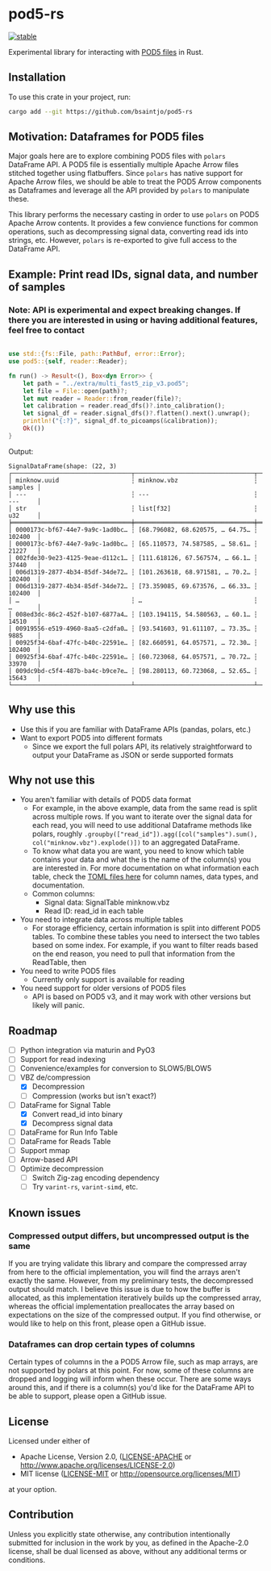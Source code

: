# pod5-rs

[![stable][stability-badge]][stability-url]

[stability-badge]: https://img.shields.io/badge/stability-experimental-orange.svg
[stability-url]: https://github.com/mkenney/software-guides/blob/master/STABILITY-BADGES.md#experimental

Experimental library for interacting with [POD5 files](https://github.com/nanoporetech/pod5-file-format) in Rust.

## Installation

To use this crate in your project, run:

```bash
cargo add --git https://github.com/bsaintjo/pod5-rs
```

## Motivation: Dataframes for POD5 files

Major goals here are to explore combining POD5 files with `polars` DataFrame API. A POD5 file is essentially multiple Apache Arrow files stitched together using flatbuffers. Since `polars` has native support for Apache Arrow files, we should be able to treat the POD5 Arrow components as Dataframes and leverage all the API provided by `polars` to manipulate these.

This library performs the necessary casting in order to use `polars` on POD5 Apache Arrow contents. It provides a few convience functions for common operations, such as decompressing signal data, converting read ids into strings, etc. However, `polars` is re-exported to give full access to the DataFrame API.

## Example: Print read IDs, signal data, and number of samples

### Note: API is experimental and expect breaking changes. If there you are interested in using or having additional features, feel free to contact

```rust

use std::{fs::File, path::PathBuf, error::Error};
use pod5::{self, reader::Reader};

fn run() -> Result<(), Box<dyn Error>> {
    let path = "../extra/multi_fast5_zip_v3.pod5";
    let file = File::open(path)?;
    let mut reader = Reader::from_reader(file)?;
    let calibration = reader.read_dfs()?.into_calibration();
    let signal_df = reader.signal_dfs()?.flatten().next().unwrap();
    println!("{:?}", signal_df.to_picoamps(&calibration));
    Ok(())
}
```

Output:

```text
SignalDataFrame(shape: (22, 3)
┌─────────────────────────────────┬─────────────────────────────────┬─────────┐
│ minknow.uuid                    ┆ minknow.vbz                     ┆ samples │
│ ---                             ┆ ---                             ┆ ---     │
│ str                             ┆ list[f32]                       ┆ u32     │
╞═════════════════════════════════╪═════════════════════════════════╪═════════╡
│ 0000173c-bf67-44e7-9a9c-1ad0bc… ┆ [68.796082, 68.620575, … 64.75… ┆ 102400  │
│ 0000173c-bf67-44e7-9a9c-1ad0bc… ┆ [65.110573, 74.587585, … 58.61… ┆ 21227   │
│ 002fde30-9e23-4125-9eae-d112c1… ┆ [111.618126, 67.567574, … 66.1… ┆ 37440   │
│ 006d1319-2877-4b34-85df-34de72… ┆ [101.263618, 68.971581, … 70.2… ┆ 102400  │
│ 006d1319-2877-4b34-85df-34de72… ┆ [73.359085, 69.673576, … 66.33… ┆ 102400  │
│ …                               ┆ …                               ┆ …       │
│ 008ed3dc-86c2-452f-b107-6877a4… ┆ [103.194115, 54.580563, … 60.1… ┆ 14510   │
│ 00919556-e519-4960-8aa5-c2dfa0… ┆ [93.541603, 91.611107, … 73.35… ┆ 9885    │
│ 00925f34-6baf-47fc-b40c-22591e… ┆ [82.660591, 64.057571, … 72.30… ┆ 102400  │
│ 00925f34-6baf-47fc-b40c-22591e… ┆ [60.723068, 64.057571, … 70.72… ┆ 33970   │
│ 009dc9bd-c5f4-487b-ba4c-b9ce7e… ┆ [98.280113, 60.723068, … 52.65… ┆ 15643   │
└─────────────────────────────────┴─────────────────────────────────┴─────────┘)
```

## Why use this

- Use this if you are familiar with DataFrame APIs (pandas, polars, etc.)
- Want to export POD5 into different formats
  - Since we export the full polars API, its relatively straightforward to output your DataFrame as JSON or serde supported formats

## Why not use this

- You aren't familiar with details of POD5 data format
  - For example, in the above example, data from the same read is split across multiple rows. If you want to iterate over the signal data for each read, you will need to use additional Dataframe methods like polars, roughly `.groupby(["read_id"]).agg([col("samples").sum(), col("minknow.vbz").explode()])` to an aggregated DataFrame.
  - To know what data you are want, you need to know which table contains your data and what the is the name of the column(s) you are interested in. For more documentation on what information each table, check the [TOML files here](https://github.com/nanoporetech/pod5-file-format/tree/master/docs/tables) for column names, data types, and documentation.
  - Common columns:
    - Signal data: SignalTable minknow.vbz
    - Read ID: read_id in each table
- You need to integrate data across multiple tables
  - For storage efficiency, certain information is split into different POD5 tables. To combine these tables you need to intersect the two tables based on some index. For example, if you want to filter reads based on the end reason, you need to pull that information from the ReadTable, then
- You need to write POD5 files
  - Currently only support is available for reading
- You need support for older versions of POD5 files
  - API is based on POD5 v3, and it may work with other versions but likely will panic.

## Roadmap

- [ ] Python integration via maturin and PyO3
- [ ] Support for read indexing
- [ ] Convenience/examples for conversion to SLOW5/BLOW5
- [ ] VBZ de/compression
  - [x] Decompression
  - [ ] Compression (works but isn't exact?)
- [ ] DataFrame for Signal Table
  - [x] Convert read_id into binary
  - [x] Decompress signal data
- [ ] DataFrame for Run Info Table
- [ ] DataFrame for Reads Table
- [ ] Support mmap
- [ ] Arrow-based API
- [ ] Optimize decompression
  - [ ] Switch Zig-zag encoding dependency
  - [ ] Try `varint-rs`, `varint-simd`, etc.

## Known issues

### Compressed output differs, but uncompressed output is the same

If you are trying validate this library and compare the compressed array from here to the official implementation, you will find the arrays aren't exactly the same. However, from my preliminary tests, the decompressed output should match. I believe this issue is due to how the buffer is allocated, as this implementation iteratively builds up the compressed array, whereas the official implementation preallocates the array based on expectations on the size of the compressed output. If you find otherwise, or would like to help on this front, please open a GitHub issue.

### Dataframes can drop certain types of columns

Certain types of columns in the a POD5 Arrow file, such as map arrays, are not supported by polars at this point. For now, some of these columns are dropped and logging will inform when these occur. There are some ways around this, and if there is a column(s) you'd like for the DataFrame API to be able to support, please open a GitHub issue.

## License

Licensed under either of

- Apache License, Version 2.0, ([LICENSE-APACHE](LICENSE-APACHE) or <http://www.apache.org/licenses/LICENSE-2.0>)
- MIT license ([LICENSE-MIT](LICENSE-MIT) or <http://opensource.org/licenses/MIT>)

at your option.

## Contribution

Unless you explicitly state otherwise, any contribution intentionally submitted
for inclusion in the work by you, as defined in the Apache-2.0 license, shall be
dual licensed as above, without any additional terms or conditions.
